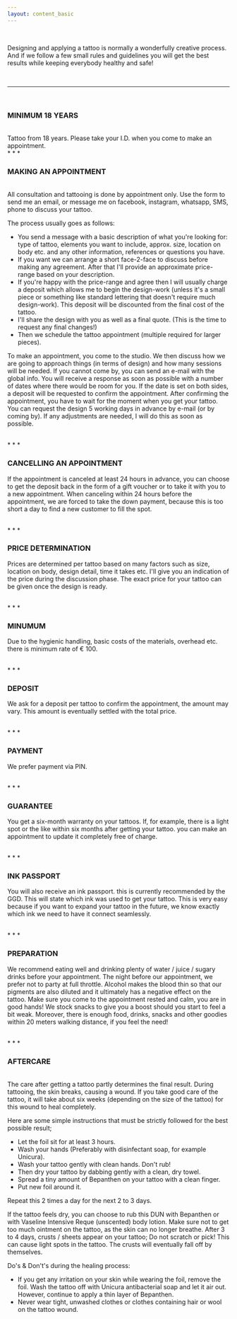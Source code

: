 ```yaml
---
layout: content_basic
---
```


<br>

Designing and applying a tattoo is normally a wonderfully creative process. And if we follow a few small rules and guidelines you will get the best results while keeping everybody healthy and safe!

<br>

* * *

<br>


### MINIMUM 18 YEARS
<br>
Tattoo from 18 years. Please take your I.D. when you come to make an appointment.

<br>
* * *
<br>

### MAKING AN APPOINTMENT 
<br>
All consultation and tattooing is done by appointment only. Use the form to send me an email, or message me on facebook, instagram, whatsapp, SMS, phone to discuss your tattoo.

The process usually goes as follows:
* You send a message with a basic description of what you're looking for: type of tattoo, elements you want to include, approx. size, location on body etc. and any other information, references or questions you have.
* If you want we can arrange a short face-2-face to discuss before making any agreement. After that I'll provide an approximate price-range based on your description.
* If you're happy with the price-range and agree then I will usually charge a deposit which allows me to begin the design-work (unless it's a small piece or something like standard lettering that doesn't require much design-work). This deposit will be discounted from the final cost of the tattoo.
* I'll share the design with you as well as a final quote. (This is the time to request any final changes!) 
* Then we schedule the tattoo appointment (multiple required for larger pieces).




To make an appointment, you come to the studio. We then discuss how we are going to approach things (in terms of design) and how many sessions will be needed. If you cannot come by, you can send an e-mail with the global info. You will receive a response as soon as possible with a number of dates where there would be room for you. If the date is set on both sides, a deposit will be requested to confirm the appointment. After confirming the appointment, you have to wait for the moment when you get your tattoo. You can request the design 5 working days in advance by e-mail (or by coming by). If any adjustments are needed, I will do this as soon as possible.

<br>
* * *
<br>

### CANCELLING AN APPOINTMENT
If the appointment is canceled at least 24 hours in advance, you can choose to get the deposit back in the form of a gift voucher or to take it with you to a new appointment. When canceling within 24 hours before the appointment, we are forced to take the down payment, because this is too short a day to find a new customer to fill the spot.

<br>
* * *
<br>

### PRICE DETERMINATION
Prices are determined per tattoo based on many factors such as size, location on body, design detail, time it takes etc. I'll give you an indication of the price during the discussion phase. The exact price for your tattoo can be given once the design is ready.

<br>
* * *
<br>

### MINUMUM
Due to the hygienic handling, basic costs of the materials, overhead etc. there is minimum rate of € 100.

<br>
* * *
<br>

### DEPOSIT
We ask for a deposit per tattoo to confirm the appointment, the amount may vary. This amount is eventually settled with the total price.

<br>
* * *
<br>

### PAYMENT
We prefer payment via PIN.

<br>
* * *
<br>

### GUARANTEE
You get a six-month warranty on your tattoos. If, for example, there is a light spot or the like within six months after getting your tattoo. you can make an appointment to update it completely free of charge.

<br>
* * *
<br>

### INK PASSPORT
You will also receive an ink passport. this is currently recommended by the GGD. This will state which ink was used to get your tattoo. This is very easy because if you want to expand your tattoo in the future, we know exactly which ink we need to have it connect seamlessly.

<br>
* * *
<br>

### PREPARATION
We recommend eating well and drinking plenty of water / juice / sugary drinks before your appointment. The night before our appointment, we prefer not to party at full throttle. Alcohol makes the blood thin so that our pigments are also diluted and it ultimately has a negative effect on the tattoo. Make sure you come to the appointment rested and calm, you are in good hands! We stock snacks to give you a boost should you start to feel a bit weak. Moreover, there is enough food, drinks, snacks and other goodies within 20 meters walking distance, if you feel the need!

<br>
* * *
<br>

### AFTERCARE
<br>
The care after getting a tattoo partly determines the final result. During tattooing, the skin breaks, causing a wound. If you take good care of the tattoo, it will take about six weeks (depending on the size of the tattoo) for this wound to heal completely.

Here are some simple instructions that must be strictly followed for the best possible result;

* Let the foil sit for at least 3 hours.
* Wash your hands (Preferably with disinfectant soap, for example Unicura).
* Wash your tattoo gently with clean hands. Don't rub!
* Then dry your tattoo by dabbing gently with a clean, dry towel.
* Spread a tiny amount of Bepanthen on your tattoo with a clean finger.
* Put new foil around it.


Repeat this 2 times a day for the next 2 to 3 days.

If the tattoo feels dry, you can choose to rub this DUN with Bepanthen or with Vaseline Intensive Reque (unscented) body lotion. Make sure not to get too much ointment on the tattoo, as the skin can no longer breathe.
After 3 to 4 days, crusts / sheets appear on your tattoo; Do not scratch or pick! This can cause light spots in the tattoo. The crusts will eventually fall off by themselves.

Do's & Don't's during the healing process:
* If you get any irritation on your skin while wearing the foil, remove the foil. Wash the tattoo off with Unicura antibacterial soap and let it air out. However, continue to apply a thin layer of Bepanthen.
* Never wear tight, unwashed clothes or clothes containing hair or wool on the tattoo wound.